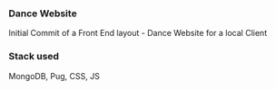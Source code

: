 ### Dance Website

Initial Commit of a Front End layout - Dance Website for a local Client

### Stack used

MongoDB, Pug, CSS, JS
